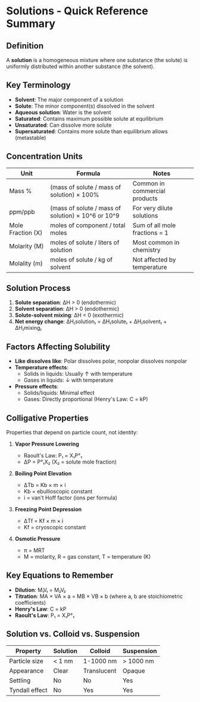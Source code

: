 # Solutions - Quick Reference Summary

## Definition
A **solution** is a homogeneous mixture where one substance (the solute) is uniformly distributed within another substance (the solvent).

## Key Terminology
- **Solvent**: The major component of a solution
- **Solute**: The minor component(s) dissolved in the solvent
- **Aqueous solution**: Water is the solvent
- **Saturated**: Contains maximum possible solute at equilibrium
- **Unsaturated**: Can dissolve more solute
- **Supersaturated**: Contains more solute than equilibrium allows (metastable)

## Concentration Units
| Unit | Formula | Notes |
|------|---------|-------|
| Mass % | (mass of solute / mass of solution) × 100% | Common in commercial products |
| ppm/ppb | (mass of solute / mass of solution) × 10^6 or 10^9 | For very dilute solutions |
| Mole Fraction (X) | moles of component / total moles | Sum of all mole fractions = 1 |
| Molarity (M) | moles of solute / liters of solution | Most common in chemistry |
| Molality (m) | moles of solute / kg of solvent | Not affected by temperature |

## Solution Process
1. **Solute separation**: ΔH > 0 (endothermic)
2. **Solvent separation**: ΔH > 0 (endothermic)
3. **Solute-solvent mixing**: ΔH < 0 (exothermic)
4. **Net energy change**: ΔH₍solution₎ = ΔH₍solute₎ + ΔH₍solvent₎ + ΔH₍mixing₎

## Factors Affecting Solubility
- **Like dissolves like**: Polar dissolves polar, nonpolar dissolves nonpolar
- **Temperature effects**:
  - Solids in liquids: Usually ↑ with temperature
  - Gases in liquids: ↓ with temperature
- **Pressure effects**:
  - Solids/liquids: Minimal effect
  - Gases: Directly proportional (Henry's Law: C = kP)

## Colligative Properties
Properties that depend on particle count, not identity:

1. **Vapor Pressure Lowering**
   - Raoult's Law: P₁ = X₁P°₁
   - ΔP = P°₁X₂ (X₂ = solute mole fraction)

2. **Boiling Point Elevation**
   - ΔTb = Kb × m × i
   - Kb = ebullioscopic constant
   - i = van't Hoff factor (ions per formula)

3. **Freezing Point Depression**
   - ΔTf = Kf × m × i
   - Kf = cryoscopic constant

4. **Osmotic Pressure**
   - π = MRT
   - M = molarity, R = gas constant, T = temperature (K)

## Key Equations to Remember
- **Dilution**: M₁V₁ = M₂V₂
- **Titration**: MA × VA × a = MB × VB × b (where a, b are stoichiometric coefficients)
- **Henry's Law**: C = kP
- **Raoult's Law**: P₁ = X₁P°₁

## Solution vs. Colloid vs. Suspension
| Property | Solution | Colloid | Suspension |
|----------|----------|---------|------------|
| Particle size | < 1 nm | 1-1000 nm | > 1000 nm |
| Appearance | Clear | Translucent | Opaque |
| Settling | No | No | Yes |
| Tyndall effect | No | Yes | Yes |
